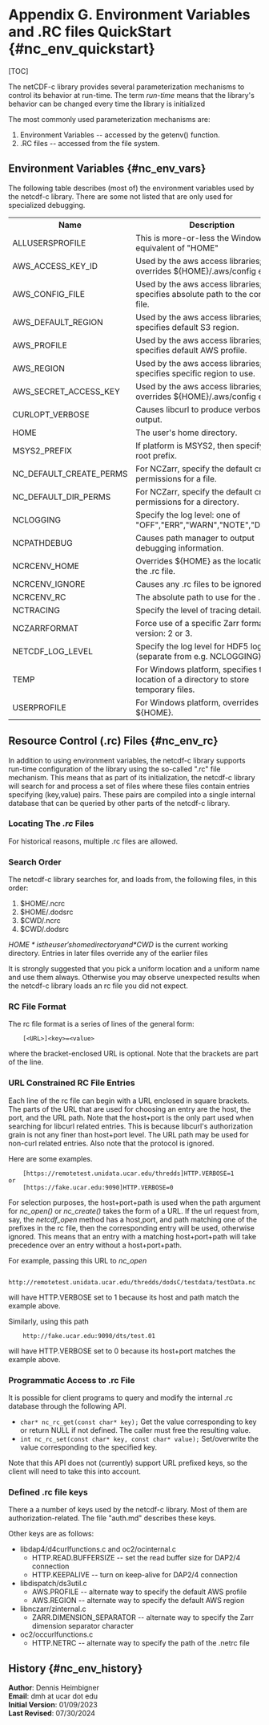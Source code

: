 Appendix G. Environment Variables and .RC files QuickStart {#nc_env_quickstart}
==============================

[TOC]

The netCDF-c library provides several parameterization mechanisms to
control its behavior at run-time. The term _run-time_ means that the
library's behavior can be changed every time the library is initialized

The most commonly used parameterization mechanisms are:
1. Environment Variables -- accessed by the getenv() function.
2. .RC files -- accessed from the file system.

## Environment Variables {#nc_env_vars}

The following table describes (most of) the environment variables
used by the netcdf-c library. There are some not listed that are only
used for specialized debugging.

<table>
<tr><th>Name<th>Description
<tr><td>ALLUSERSPROFILE<td>This is more-or-less the Windows equivalent of "HOME"
<tr><td>AWS_ACCESS_KEY_ID<td>Used by the aws access libraries; overrides ${HOME}/.aws/config entries.
<tr><td>AWS_CONFIG_FILE<td>Used by the aws access libraries; specifies absolute path to the config file.
<tr><td>AWS_DEFAULT_REGION<td>Used by the aws access libraries; specifies default S3 region.
<tr><td>AWS_PROFILE<td>Used by the aws access libraries; specifies default AWS profile.
<tr><td>AWS_REGION<td>Used by the aws access libraries; specifies specific region to use.
<tr><td>AWS_SECRET_ACCESS_KEY<td>Used by the aws access libraries; overrides ${HOME}/.aws/config entries.
<tr><td>CURLOPT_VERBOSE<td>Causes libcurl to produce verbose output.
<tr><td>HOME<td>The user's home directory.
<tr><td>MSYS2_PREFIX<td>If platform is MSYS2, then specify the root prefix.
<tr><td>NC_DEFAULT_CREATE_PERMS<td>For NCZarr, specify the default creation permissions for a file.
<tr><td>NC_DEFAULT_DIR_PERMS<td>For NCZarr, specify the default creation permissions for a directory.
<tr><td>NCLOGGING<td>Specify the log level: one of "OFF","ERR","WARN","NOTE","DEBUG".
<tr><td>NCPATHDEBUG<td>Causes path manager to output debugging information.
<tr><td>NCRCENV_HOME<td>Overrides ${HOME} as the location of the .rc file.
<tr><td>NCRCENV_IGNORE<td>Causes any .rc files to be ignored.
<tr><td>NCRCENV_RC<td>The absolute path to use for the .rc file.
<tr><td>NCTRACING<td>Specify the level of tracing detail.
<tr><td>NCZARRFORMAT<td>Force use of a specific Zarr format version: 2 or 3.
<tr><td>NETCDF_LOG_LEVEL<td>Specify the log level for HDF5 logging (separate from e.g. NCLOGGING).
<tr><td>TEMP<td>For Windows platform, specifies the location of a directory to store temporary files.
<tr><td>USERPROFILE<td>For Windows platform, overrides ${HOME}.
</table>

## Resource Control (.rc) Files {#nc_env_rc}

In addition to using environment variables,
the netcdf-c library supports run-time configuration
of the library using the so-called ".rc" file mechanism.
This means that as part of its initialization, the netcdf-c
library will search for and process a set of files where
these files contain entries specifying (key,value) pairs.
These pairs are compiled into a single internal database
that can be queried by other parts of the netcdf-c library.

### Locating The _.rc_ Files

For historical reasons, multiple .rc files are allowed.

### Search Order

The netcdf-c library searches for, and loads from, the following files,
in this order:
1. $HOME/.ncrc
2. $HOME/.dodsrc
3. $CWD/.ncrc
4. $CWD/.dodsrc

*$HOME* is the user's home directory and *$CWD* is the current working directory.
Entries in later files override any of the earlier files

It is strongly suggested that you pick a uniform location and a uniform name
and use them always. Otherwise you may observe unexpected results
when the netcdf-c library loads an rc file you did not expect.

### RC File Format

The rc file format is a series of lines of the general form:
````
    [<URL>]<key>=<value>
````
where the bracket-enclosed URL is optional. Note that the brackets
are part of the line.

### URL Constrained RC File Entries

Each line of the rc file can begin with a URL enclosed in
square brackets. The parts of the URL that are used for choosing
an entry are the host, the port, and the URL path.
Note that the host+port is the only part used when searching for
libcurl related entries. This is because libcurl's authorization grain is not
any finer than host+port level.
The URL path may be used for non-curl related entries.
Also note that the protocol is ignored.

Here are some examples.
````
    [https://remotetest.unidata.ucar.edu/thredds]HTTP.VERBOSE=1
or
    [https://fake.ucar.edu:9090]HTTP.VERBOSE=0
````

For selection purposes, the host+port+path is used when the path argument
for _nc_open()_ or _nc_create()_ takes the form of a URL.
If the url request from, say, the _netcdf_open_ method
has a host,port, and path matching one of the prefixes in the rc file, then
the corresponding entry will be used, otherwise ignored.
This means that an entry with a matching host+port+path will take
precedence over an entry without a host+port+path.

For example, passing this URL to _nc_open_
````
    http://remotetest.unidata.ucar.edu/thredds/dodsC/testdata/testData.nc
````
will have HTTP.VERBOSE set to 1 because its host and path match the example above.

Similarly, using this path
````
    http://fake.ucar.edu:9090/dts/test.01
````
will have HTTP.VERBOSE set to 0 because its host+port matches the example above.

### Programmatic Access to .rc File

It is possible for client programs to query and modify the internal .rc database
through the following API.
* ````char* nc_rc_get(const char* key);````
    Get the value corresponding to key or return NULL if not defined. The caller must free the resulting value.
* ````int nc_rc_set(const char* key, const char* value);````
    Set/overwrite the value corresponding to the specified key.

Note that this API does not (currently) support URL prefixed keys, so the client will need to take this into account.

### Defined .rc file keys

There a a number of keys used by the netcdf-c library. Most of them
are authorization-related. The file "auth.md" describes these keys.

Other keys are as follows:
* libdap4/d4curlfunctions.c and oc2/ocinternal.c
    - HTTP.READ.BUFFERSIZE -- set the read buffer size for DAP2/4 connection
    - HTTP.KEEPALIVE -- turn on keep-alive for DAP2/4 connection
* libdispatch/ds3util.c
    - AWS.PROFILE -- alternate way to specify the default AWS profile
    - AWS.REGION --  alternate way to specify the default AWS region
* libnczarr/zinternal.c
    - ZARR.DIMENSION_SEPARATOR -- alternate way to specify the Zarr dimension separator character
* oc2/occurlfunctions.c
    - HTTP.NETRC -- alternate way to specify the path of the .netrc file

## History {#nc_env_history}

__Author__: Dennis Heimbigner<br>
__Email__: dmh at ucar dot edu<br>
__Initial Version__: 01/09/2023<br>
__Last Revised__: 07/30/2024
